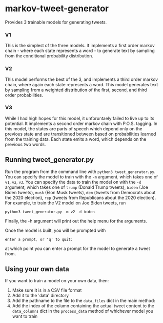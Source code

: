 # markov-tweet-generator
Provides 3 trainable models for generating tweets.

### V1
This is the simplest of the three models. It implements a first order markov chain - where each state represents a word - to generate text by sampling from the conditional probability distribution.

### V2
This model performs the best of the 3, and implements a third order markov chain, where again each state represents a word. This model generates text by sampling from a weighted distribution of the first, second, and third order probabilities.

### V3
While I had high hopes for this model, it unforuntaely failed to live up to its potential. It implements a second order markov chain with P.O.S. tagging. In this model, the states are parts of speech which depend only on the previous state and are transitioned between based on probabilities learned from the training data. Each state emits a word, which depends on the previous two words.

## Running tweet_generator.py
Run the program from the command line with ```python3 tweet_generator.py```. You can specify the model to train with the ```-m``` argument, which takes one of ```v1```, ```v2```, ```v3```. You can specify the data to train the model on with the ```-d``` argument, which takes one of ```trump``` (Donald Trump tweets), ```biden``` (Joe Biden tweets), ```musk``` (Elon Musk tweets), ```dem``` (tweets from Democrats about the 2020 election), ```rep``` (tweets from Republicans about the 2020 election). For example, to train the V2 model on Joe Biden tweets, run

```python3 tweet_generator.py -m v2 -d biden```

Finally, the -h argument will print out the help menu for the arguments.

Once the model is built, you will be prompted with

```enter a prompt, or 'q' to quit:```

at which point you can enter a prompt for the model to generate a tweet from. 

## Using your own data
If you want to train a model on your own data, then:

1. Make sure it is in a CSV file format
2. Add it to the 'data' directory
3. Add the pathname to the file to the ```data_files``` dict in the main method:
4. Add the index of the column containing the actual tweet content to the ```data_columns``` dict in the ```process_data``` method of whichever model you want to train
